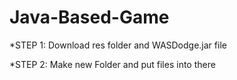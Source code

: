 # Java-Based-Game
*STEP 1: Download res folder and WASDodge.jar file 

*STEP 2: Make new Folder and put files into there
